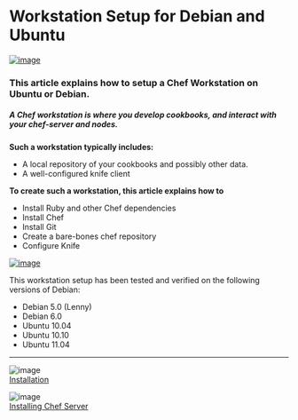 Workstation Setup for Debian and Ubuntu
=======================================

  

  
[![image](../attachments/thumbnails/11666229/19005518)](http://wiki.opscode.com/download../attachments/11666229/transparent_ubuntu_logo.png)

### This article explains how to setup a Chef Workstation on Ubuntu or Debian.

  

##### A Chef workstation is where you develop cookbooks, and interact with your chef-server and nodes.

  

**Such a workstation typically includes:**

-   A local repository of your cookbooks and possibly other data.
-   A well-configured knife client

**To create such a workstation, this article explains how to**

-   Install Ruby and other Chef dependencies
-   Install Chef
-   Install Git
-   Create a bare-bones chef repository
-   Configure Knife

  

[![image](../attachments/thumbnails/11666229/19005519)](http://wiki.opscode.com/download../attachments/11666229/Debian_logo.png)

This workstation setup has been tested and verified on the following
versions of Debian:

-   Debian 5.0 (Lenny)
-   Debian 6.0
-   Ubuntu 10.04
-   Ubuntu 10.10
-   Ubuntu 11.04

* * * * *

![image](../attachments/11666229/21463072.png)   
[Installation](Installation.html "Installation")

![image](../attachments/11666229/21463071.png)   
[Installing Chef
Server](Installing%20Chef%20Server.html "Installing Chef Server")

  
  

  
